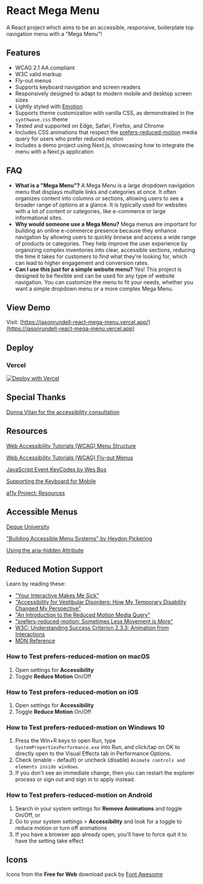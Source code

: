 # React Mega Menu

A React project which aims to be an accessible, responsive, boilerplate top
navigation menu with a "Mega Menu"!

## Features

- WCAG 2.1 AA compliant
- W3C valid markup
- Fly-out menus
- Supports keyboard navigation and screen readers
- Responsively designed to adapt to modern mobile and desktop screen sizes
- Lightly styled with [Emotion](https://emotion.sh)
- Supports theme customization with vanilla CSS, as demonstrated in the `synthwave.css` theme
- Tested and supported on Edge, Safari, Firefox, and Chrome
- Includes CSS animations that respect the [prefers-reduced-motion](https://developer.mozilla.org/en-US/docs/Web/CSS/@media/prefers-reduced-motion) media query for users who prefer reduced motion
- Includes a demo project using Next.js, showcasing how to integrate the menu with a Next.js application

## FAQ

- **What is a "Mega Menu"?** A Mega Menu is a large dropdown navigation menu that displays multiple links and categories at once. It often organizes content into columns or sections, allowing users to see a broader range of options at a glance. It is typically used for websites with a lot of content or categories, like e-commerce or large informational sites.
- **Why would someone use a Mega Menu?** Mega menus are important for building an online e-commerce presence because they enhance navigation by allowing users to quickly browse and access a wide range of products or categories. They help improve the user experience by organizing complex inventories into clear, accessible sections, reducing the time it takes for customers to find what they're looking for, which can lead to higher engagement and conversion rates.
- **Can I use this just for a simple website menu?** Yes! This project is designed to be flexible and can be used for any type of website navigation. You can customize the menu to fit your needs, whether you want a simple dropdown menu or a more complex Mega Menu.

## View Demo

Visit:
[https://jasonrundell-react-mega-menu.vercel.app/](https://jasonrundell-react-mega-menu.vercel.app)

## Deploy

### Vercel

[![Deploy with Vercel](https://vercel.com/button)](https://vercel.com/new/project?template=https://github.com/jasonrundell/react-mega-menu)

## Special Thanks

[Donna Vitan for the accessibility consultation](https://donnavitan.com)

## Resources

[Web Accessibility Tutorials (WCAG) Menu Structure](https://www.w3.org/WAI/tutorials/menus/structure/)

[Web Accessibility Tutorials (WCAG) Fly-out Menus](https://www.w3.org/WAI/tutorials/menus/flyout/)

[JavaScript Event KeyCodes by Wes Bos](https://keycode.info/)

[Supporting the Keyboard for Mobile](http://simplyaccessible.com/article/mobile-keyboard-support/)

[a11y Project: Resources](https://www.a11yproject.com/resources/)

## Accessible Menus

[Deque University](https://dequeuniversity.com/)

["Building Accessible Menu Systems" by Heydon Pickering](https://www.smashingmagazine.com/2017/11/building-accessible-menu-systems/)

[Using the aria-hidden Attribute](https://developer.mozilla.org/en-US/docs/Web/Accessibility/ARIA/ARIA_Techniques/Using_the_aria-hidden_attribute)

## Reduced Motion Support

Learn by reading these:

- ["Your Interactive Makes Me Sick"](https://source.opennews.org/articles/motion-sick/)
- ["Accessibility for Vestibular Disorders: How My Temporary Disability Changed My Perspective"](https://alistapart.com/article/accessibility-for-vestibular/)
- ["An Introduction to the Reduced Motion Media Query"](https://css-tricks.com/introduction-reduced-motion-media-query/)
- ["prefers-reduced-motion: Sometimes Less Movement is More"](https://web.dev/prefers-reduced-motion/)
- [W3C: Understanding Success Criterion 2.3.3: Animation from Interactions](https://www.w3.org/WAI/WCAG21/Understanding/animation-from-interactions.html)
- [MDN Reference](https://developer.mozilla.org/en-US/docs/Web/CSS/@media/prefers-reduced-motion)

### How to Test prefers-reduced-motion on macOS

1. Open settings for **Accessibility**
2. Toggle **Reduce Motion** On/Off

### How to Test prefers-reduced-motion on iOS

1. Open settings for **Accessibility**
2. Toggle **Reduce Motion** On/Off

### How to Test prefers-reduced-motion on Windows 10

1. Press the Win+R keys to open Run, type `SystemPropertiesPerformance.exe` into Run, and click/tap on OK to directly open to the Visual Effects tab in Performance Options.
2. Check (enable - default) or uncheck (disable) `Animate controls and elements inside windows`.
3. If you don't see an immediate change, then you can restart the explorer process or sign out and sign in to apply instead.

### How to Test prefers-reduced-motion on Android

1. Search in your system settings for **Remove Animations** and toggle On/Off,
   or
2. Go to your system settings > **Accessibility** and look for a toggle to reduce motion or turn off animations
3. If you have a browser app already open, you'll have to force quit it to have the setting take effect

## Icons

Icons from the **Free for Web** download pack by [Font Awesome](https://fontawesome.com/download)